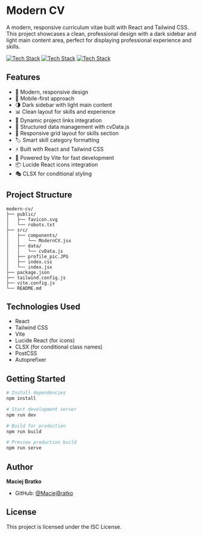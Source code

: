 # Modern CV

A modern, responsive curriculum vitae built with React and Tailwind CSS. This project showcases a clean, professional design with a dark sidebar and light main content area, perfect for displaying professional experience and skills.

[![Tech Stack](https://img.shields.io/badge/React-20232A?style=for-the-badge&logo=react&logoColor=61DAFB)](https://react.dev/)
[![Tech Stack](https://img.shields.io/badge/Tailwind_CSS-38B2AC?style=for-the-badge&logo=tailwind-css&logoColor=white)](https://tailwindcss.com/)
[![Tech Stack](https://img.shields.io/badge/Vite-B73BFE?style=for-the-badge&logo=vite&logoColor=FFD62E)](https://vite.dev/)

## Features

- 🎨 Modern, responsive design
- 📱 Mobile-first approach
- 🌗 Dark sidebar with light main content
- 📊 Clean layout for skills and experience
- 🔄 Dynamic project links integration
- 📝 Structured data management with cvData.js
- 🎯 Responsive grid layout for skills section
- 🏷️ Smart skill category formatting
- ⚡ Built with React and Tailwind CSS
- 🚀 Powered by Vite for fast development
- 📦 Lucide React icons integration
- 🎭 CLSX for conditional styling

## Project Structure

```
modern-cv/
├── public/
│   ├── favicon.svg
│   └── robots.txt
├── src/
│   ├── components/
│   │   └── ModernCV.jsx
│   ├── data/
│   │   └── cvData.js
│   ├── profile_pic.JPG
│   ├── index.css
│   └── index.jsx
├── package.json
├── tailwind.config.js
├── vite.config.js
└── README.md
```

## Technologies Used

- React
- Tailwind CSS
- Vite
- Lucide React (for icons)
- CLSX (for conditional class names)
- PostCSS
- Autoprefixer

## Getting Started

```bash
# Install dependencies
npm install

# Start development server
npm run dev

# Build for production
npm run build

# Preview production build
npm run serve
```

## Author

**Maciej Bratko**
- GitHub: [@MaciejBratko](https://github.com/MaciejBratko)

## License

This project is licensed under the ISC License.
